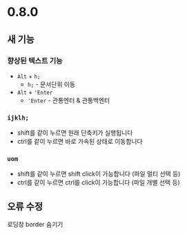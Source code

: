 # 0.8.0


## 새 기능

### 향상된 텍스트 기능
- `Alt` + `h;`
  - `h;` - 문서단위 이동
- `Alt` + `'Enter`
  - `'Enter` - 관통엔터 & 관통백엔터
### `ijklh;`
- shift를 같이 누르면 원래 단축키가 실행됩니다
- ctrl를 같이 누르면 바로 가속된 상태로 이동합니다

### `uom` 
- shift를 같이 누르면 shift click이 가능합니다 (파일 멀티 선택 등)
- ctrl를 같이 누르면 ctrl를 click이 가능합니다 (파일 개별 선택 등)




## 오류 수정

로딩창 border 숨기기

